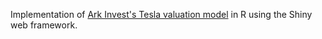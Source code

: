 
Implementation of [Ark Invest's Tesla valuation model](https://github.com/ARKInvest/ARK-Invest-Tesla-Valuation-Model) 
in R using the Shiny web framework.
